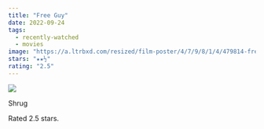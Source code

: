 ```yaml
---
title: "Free Guy"
date: 2022-09-24
tags:
  - recently-watched
  - movies
image: "https://a.ltrbxd.com/resized/film-poster/4/7/9/8/1/4/479814-free-guy-0-600-0-900-crop.jpg?v=0cd7303445"
stars: "★★½"
rating: "2.5"
---
```


<div class="letterboxd-movie-data-content">
   <p><img src="https://a.ltrbxd.com/resized/film-poster/4/7/9/8/1/4/479814-free-guy-0-600-0-900-crop.jpg?v=0cd7303445"/></p> <p>Shrug</p> 
  <p>Rated 2.5 stars.<p>
  <div class="float-clear"></div>
</div>
